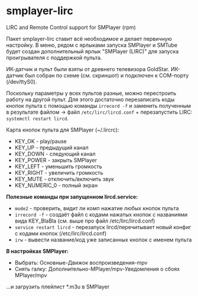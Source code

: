 # smplayer-lirc
LIRC and Remote Control support for SMPlayer (rpm)

Пакет smplayer-lirc ставит всё необходимое и делает первичную настройку. В меню, рядом с ярлыками запуска SMPlayer и SMTube будет создан дополнительный ярлык "SMPlayer (LIRC)" для запуска проигрывателя с поддержкой пульта.

ИК-датчик и пульт были взяты от древнего телевизора GoldStar. ИК-датчик был собран по схеме (см. скриншот) и подключен к COM-порту (/dev/ttyS0). 

Поскольку параметры у всех пультов разные, можно перестроить работу на другой пульт. Для этого достаточно перезаписать коды кнопок пульта с помощью команды `irrecord -f` и заменить полученным в результате файлом -> файл `/etc/lirc/lircd.conf` + перезапустить LIRC: `systemctl restart lircd`.

Карта кнопок пульта для SMPlayer (~/.lircrc):
+ KEY_OK - play/pause
+ KEY_UP - предыдущий канал
+ KEY_DOWN - следующий канал
+ KEY_POWER - закрыть SMPlayer
+ KEY_LEFT - уменьшить громкость
+ KEY_RIGHT - увеличить громкость
+ KEY_MUTE - отключить/включить звук
+ KEY_NUMERIC_0 - полный экран

**Полезные команды при запущенном lircd.service:**  
+ `mode2` - проверить, видит ли комп нажатие любых кнопок пульта  
+ `irrecord -f` - создаёт файл с кодами нажатых кнопок с названиями вида KEY_BlaBla (см. выше про файл /etc/lirc/lircd.conf)
+ `service restart lircd` - перезапуск lircd/перечитывает новый конфиг с кодами кнопок (/etc/lirc/lircd.conf)
+ `irw` - вывести название/код уже записанных кнопок с именем пульта

**В настройках SMPlayer:**  
+ Выбрать: Основные-Движок воспроизведения-mpv  
+ Снять галку: Дополнительно-MPlayer/mpv-Уведомления о сбоях MPlayer/mpv

...и загрузить плейлист *.m3u в SMPlayer
